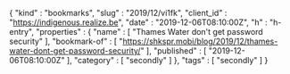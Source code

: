{
  "kind" : "bookmarks",
  "slug" : "2019/12/vi1fk",
  "client_id" : "https://indigenous.realize.be",
  "date" : "2019-12-06T08:10:00Z",
  "h" : "h-entry",
  "properties" : {
    "name" : [ "Thames Water don't get password security" ],
    "bookmark-of" : [ "https://shkspr.mobi/blog/2019/12/thames-water-dont-get-password-security/" ],
    "published" : [ "2019-12-06T08:10:00Z" ],
    "category" : [ "secondly" ]
  },
  "tags" : [ "secondly" ]
}
